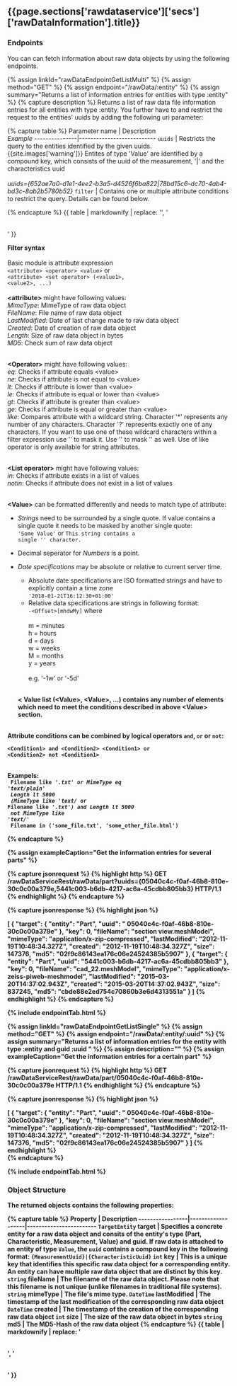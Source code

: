 <h2 id="{{page.sections['rawdataservice']['secs']['rawDataInformation'].anchor}}">{{page.sections['rawdataservice']['secs']['rawDataInformation'].title}}</h2>


### Endpoints

You can can fetch information about raw data objects by using the following endpoints.

{% assign linkId="rawDataEndpointGetListMulti" %}
{% assign method="GET" %}
{% assign endpoint="/rawData/:entity" %}
{% assign summary="Returns a list of information entries for entities with type :entity" %}
{% capture description %}
Returns a list of raw data file information entries for all entities with type :entity. You further have to and restrict the request to the entities' uuids by adding the following uri parameter:

{% capture table %}
Parameter name | Description  <br> *Example* 
---------------|---------------------------
`uuids`        | Restricts the query to the entities identified by the given uuids. <br/> {{site.images['warning']}} Entites of type 'Value' are identified by a compound key, which consists of the uuid of the measurement, '&#124;' and the characteristics uuid <br/><br/> *uuids={652ae7a0-d1e1-4ee2-b3a5-d4526f6ba822&#124;78bd15c6-dc70-4ab4-bd3c-8ab2b5780b52}*
`filter`       | Contains one or multiple attribute conditions to restrict the query. Details can be found below.

{% endcapture %}
{{ table | markdownify | replace: '<table>', '<table class="table table-hover">' }}

<b>Filter syntax</b><br/><br/>
Basic module is attribute expression <br/> <code>&lt;attribute&gt; &lt;operator&gt; &lt;value&gt;</code> or <br/> <code>&lt;attribute&gt; &lt;set operator&gt; (&lt;value1&gt;, &lt;value2&gt;, ...)</code> <br/><br/>
<b>&lt;attribute&gt;</b> might have following values:<br/>
*MimeType*: MimeType of raw data object<br/>
*FileName*: File name of raw data object<br/>
*LastModified*: Date of last change made to raw data object<br/>
*Created*: Date of creation of raw data object<br/>
*Length*: Size of raw data object in bytes<br/>
*MD5*: Check sum of raw data object<br/><br/>

<b>&lt;Operator&gt;</b> might have following values:<br/>
*eq*: Checks if attribute equals &lt;value&gt;<br/>
*ne*: Checks if attribute is not equal to &lt;value&gt;<br/>
*lt*: Checks if attribute is lower than &lt;value&gt;<br/>
*le*: Checks if attribute is equal or lower than &lt;value&gt;<br/>
*gt*: Checks if attribute is greater than &lt;value&gt;<br/>
*ge*: Checks if attribute is equal or greater than &lt;value&gt;<br/>
*like*: Compares attribute with a wildcard string. Character '*' represents any number of any characters. Character '?' represents exactly one of any characters. If you want to use one of these wildcard characters within a filter expression use '\' to mask it. Use '\' to mask '\' as well. Use of like operator is only available for string attributes.<br/><br/>

<b>&lt;List operator&gt;</b> might have following values:<br/>
*in*: Checks if attribute exists in a list of values<br/>
*notin*: Checks if attribute does not exist in a list of values<br/><br/>

<b>&lt;Value&gt;</b> can be formatted differently and needs to match type of attribute:<br/>
- *Strings* need to be surrounded by a single quote. If value contains a single quote it needs to be masked by another single quote:<br />
<code>'Some Value'</code> or <code>This string contains a single '' character.</code>
- Decimal seperator for *Numbers* is a point.
- *Date specifications* may be absolute or relative to current server time.
  - Absolute date specifications are ISO formatted strings and have to explicitly contain a time zone<br/>
  <code>'2018-01-21T16:12:30+01:00'</code>
  - Relative data specifications are strings in following format: <code> -&lt;Offset&gt;[mhdwMy]</code> where <br/><br/> 
  m = minutes<br/>
  h = hours<br/>
  d = days<br/>
  w = weeks<br/>
  M = months<br/>
  y = years<br/><br/>
  e.g. '-1w' or '-5d'<br/><br/>

  <b>&lt;
<b>Value list (&lt;Value&gt;, &lt;Value&gt;, ...)</b> contains any number of elements which need to meet the conditions described in above &lt;Value&gt; section.<br/> <br/>

Attribute conditions can be combined by logical operators <code>and</code>, <code>or</code> or <code>not</code>:<br/>
<code>
&lt;Condition1&gt; and &lt;Condition2&gt;
&lt;Condition1&gt; or &lt;Condition2&gt;
not &lt;Condition1&gt;
</code><br/><br/>


Exampels:<br/>
<code>
Filename like '*.txt' or MimeType eq 'text/plain' <br/>
Length lt 5000<br/>
(MimeType like 'text/* or Filename like '*.txt') and Length lt 5000<br/>
not MimeType like 'text/*'<br/>
Filename in ('some_file.txt', 'some_other_file.html')
</code>

{% endcapture %}

{% assign exampleCaption="Get the information entries for several parts" %}

{% capture jsonrequest %}
{% highlight http %}
GET /rawDataServiceRest/rawData/part?uuids={05040c4c-f0af-46b8-810e-30c0c00a379e,5441c003-b6db-4217-ac6a-45cdbb805bb3} HTTP/1.1
{% endhighlight %}
{% endcapture %}

{% capture jsonresponse %}
{% highlight json %}

[
 {
      "target":
      {
          "entity": "Part",
          "uuid": " 05040c4c-f0af-46b8-810e-30c0c00a379e"
      },
      "key": 0,
      "fileName": "section view.meshModel",
      "mimeType": "application/x-zip-compressed",
      "lastModified": "2012-11-19T10:48:34.327Z",
      "created": "2012-11-19T10:48:34.327Z",
      "size": 147376,
      "md5": "02f9c86143ea176c06e24524385b5907"
  },
  {
      "target":
      {
          "entity": "Part",
          "uuid": "5441c003-b6db-4217-ac6a-45cdbb805bb3"
      },
      "key": 0,
      "fileName": "cad_22.meshModel",
      "mimeType": "application/x-zeiss-piweb-meshmodel",
      "lastModified": "2015-03-20T14:37:02.943Z",
      "created": "2015-03-20T14:37:02.943Z",
      "size": 837245,
      "md5": "cbde88e2ed754c70860b3e6d4313551a"
 }
]
{% endhighlight %}
{% endcapture %}

{% include endpointTab.html %}

{% assign linkId="rawDataEndpointGetListSingle" %}
{% assign method="GET" %}
{% assign endpoint="/rawData/:entity/:uuid" %}
{% assign summary="Returns a list of information entries for the entity with type :entity and guid :uuid " %}
{% assign description="" %}
{% assign exampleCaption="Get the information entries for a certain part" %}

{% capture jsonrequest %}
{% highlight http %}
GET /rawDataServiceRest/rawData/part/05040c4c-f0af-46b8-810e-30c0c00a379e HTTP/1.1
{% endhighlight %}
{% endcapture %}

{% capture jsonresponse %}
 {% highlight json %}
 
[
 {
      "target":
      {
          "entity": "Part",
          "uuid": " 05040c4c-f0af-46b8-810e-30c0c00a379e"
      },
      "key": 0,
      "fileName": "section view.meshModel",
      "mimeType": "application/x-zip-compressed",
      "lastModified": "2012-11-19T10:48:34.327Z",
      "created": "2012-11-19T10:48:34.327Z",
      "size": 147376,
      "md5": "02f9c86143ea176c06e24524385b5907"
  }
 ]
{% endhighlight %}    
{% endcapture %}

{% include endpointTab.html %}

### Object Structure

The returned objects contains the following properties:

{% capture table %}
Property                             | Description
-----------------|-------------------|------------------------
<nobr><code>TargetEntity</code> target</nobr>   | Specifies a concrete entity for a raw data object and consits of the entity's type (Part, Characteristic, Measurement, Value) and guid. If raw data is attached to an entity of type `Value`, the `uuid` contains a compound key in the following format: `{MeasurementUuid}|{CharacteristicUuid}`
<nobr><code>int</code> key</nobr>               | This is a unique key that identifies this specific raw data object for a corresponding entity. An entity can have multiple raw data object that are distinct by this key.
<nobr><code>string</code> fileName</nobr>       | The filename of the raw data object. Please note that this filename is not unique (unlike filenames in traditional file systems).
<nobr><code>string</code> mimeType</nobr>       | The file's mime type. 
<nobr><code>DateTime</code> lastModified</nobr> | The timestamp of the last modification of the corresponding raw data object
<nobr><code>DateTime</code> created</nobr>      | The timestamp of the creation of the corresponding raw data object
<nobr><code>int</code> size</nobr>              | The size of the raw data object in bytes
<nobr><code>string</code> md5</nobr>            | The MD5-Hash of the raw data object
{% endcapture %}
{{ table | markdownify | replace: '<table>', '<table class="table table-hover">' }}
